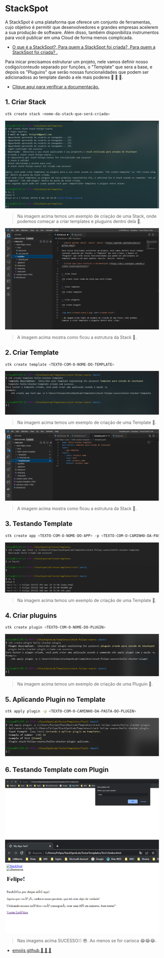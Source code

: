 # StackSpot

A StackSpot é uma plataforma que oferece um conjunto de ferramentas, cujo objetivo é permitir que desenvolvedores e grandes empresas acelerem a sua produção de software. Além disso, também disponibiliza instrumentos para você publicar em uma Cloud de forma menos complicada.

- [O que é a StackSpot?, Para quem a StackSpot foi criada?, Para quem a StackSpot foi criada? .](https://docs.stackspot.com/docs/getting-started/how-it-works/)

Para inicar precisamos estruturar um projeto, nele vamos definir nosso codigo/conteudo separado por funções, o "Template" que sera a base, e depois os "Pluguins" que serão nossas funcionalidades que podem ser adicionadoss ao template dando a ele mais poderes :muscle: :muscle: :muscle:.

- [Clique aqui para verificar a documentação.](https://docs.stackspot.com/docs/create-stacks/quickstart/)

## 1. Criar Stack

  ```bash
  stk create stack <nome-da-stack-que-será-criada>
  ```
  
  ![alt criando-stack](./images/criando-stack-1.png)
  
  > Na imagem acima temos um exemplo de criação de uma Stack, onde podemos começar a criar templates e pluguins dentro dela :clap:.
  
  
  ![estrtutura-stack](images/estrutura-stack-1.png)
  
  > A imagem acima mostra como ficou a estrutura da Stack :clap:.

## 2. Criar Template

  ```bash
  stk create template <TEXTO-COM-O-NOME-DO-TEMPLATE>
  ```
  
  ![template-stack](images/criando-template-1.png)
  
  
  > Na imagem acima temos um exemplo de criação de uma Template :clap:.
  
  ![estrtutura-template](images/estrutura-template-1.png)
  
  > A imagem acima mostra como ficou a estrutura da Stack :clap:.

## 3. Testando Template

  ```bash
  stk create app <TEXTO-COM-O-NOME-DO-APP> -p <TEXTO-COM-O-CAMINHO-DA-PASTA-DO-TEMPLATE>
  ```
  
  ![teste-template-stack](images/testando-template-1.png)
  
  
  > Na imagem acima temos um exemplo de criação de uma Template :clap:.

## 4. Criar pluguins

  ```bash
  stk create plugin <TEXTO-COM-O-NOME-DO-PLUGIN>
  ```
  
  ![pluguin-stack](images/criando-pluguin-1.png)
  
  > Na imagem acima temos um exemplo de criação de uma Pluguin :clap:.

## 5. Aplicando Plugin no Template

  ```bash
  stk apply plugin -p <TEXTO-COM-O-CAMINHO-DA-PASTA-DO-PLUGIN>
  ```
  
  ![aplicando-plugin-stack](images/aplicando-plugin-1.png)

## 6. Testando Template com Plugin


  ![testando-plugin-stack-1](images/testando-plugin-1.png)
  ![testando-plugin-stack-2](images/testando-plugin-2.png)
  
  > Nas imagens acima SUCESSO❕❕❕ 😎. Ao menos se for carioca 😂😂😂.

- [emojis github :metal: :metal: :metal:](https://github.com/hideraldus13/github-emoji)
